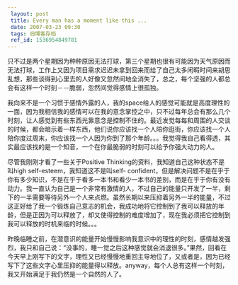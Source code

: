 ```yaml
---
 layout: post
 title: Every man has a moment like this ...
 date: 2007-03-23 09:30
 tags: 旧博客存档
 ref_id: 1536954849781
---
```

只不过是两个星期因为种种原因无法打球，第三个星期也很有可能因为天气原因而无法打球，工作上又因为项目需求迟迟未拿到回来而给了自己太多闲暇时间来胡思乱想，那些谈得到心里去的人好像又忽然间地全消失了，总之，每个坚强的人都总会有这样一个时刻－－脆弱，忽然间觉得感情上很孤独。



我向来不是一个习惯于感情外露的人，我的space给人的感觉可能就是高度理性的一面，因为我相信我的感情可以在我的意念掌控之中，只不过每年总会有那么几个时刻，让人感觉到有些东西光靠意念是控制不住的。最近发觉每每和周围的人交谈的时候，都会暗示着一样东西，他们说你应该找一个人陪你逛街，你应该找一个人陪你度过周末，你应该找一个人因为你到了那个年龄。。。我觉得我自己看得透，其实最应该找的是一个知音，一个在你最脆弱的时刻可以给予你强大动力的人。



尽管我刚刚才看了一些关于Positive Thinking的资料，我知道自己这种状态不是叫high self-esteem，我知道这不是叫self-
confident，但是解决问题不是在乎于你有多少知识，不是在乎于看多一本书和看少一本书的差别，而是在乎于你有没有动力。我一直认为自己是一个非常有激情的人，不过自己的能量只开发了一半，剩下的一半需要等待另外一个人来点燃。虽然长期以来压抑着另外一半的能量，不过这正好给了我一个锻炼自己意志的机会，我成功地将它控制到了我可以释放的年龄，但是正因为可以释放了，却又使得控制的难度增加了，现在我必须把它控制到我可以释放的时机来临的时候。。。



昨晚临睡之前，在潜意识的能量开始慢慢影响我意识中的理性的时刻，感情越发强烈，我只和自己说：“没事的，睡一觉之后这种感觉就会消退很多。”果然，回看在今天早上刚写下的文字，理性又已经慢慢地重回主导地位了，又或者是，因为已经写下了这些文字心里压抑的能量得以释放。anyway，每个人总有这样一个时刻，我又开始满足于我仍然是一个自然的人了。

